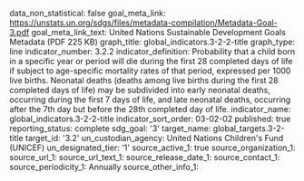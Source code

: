 data_non_statistical: false
goal_meta_link: https://unstats.un.org/sdgs/files/metadata-compilation/Metadata-Goal-3.pdf
goal_meta_link_text: United Nations Sustainable Development Goals Metadata (PDF 225
  KB)
graph_title: global_indicators.3-2-2-title
graph_type: line
indicator_number: 3.2.2
indicator_definition: Probability that a child born in a specific year or period will
  die during the first 28 completed days of life if subject to age-specific mortality
  rates of that period, expressed per 1000 live births. Neonatal deaths (deaths among
  live births during the first 28 completed days of life) may be subdivided into early
  neonatal deaths, occurring during the first 7 days of life, and late neonatal deaths,
  occurring after the 7th day but before the 28th completed day of life.
indicator_name: global_indicators.3-2-2-title
indicator_sort_order: 03-02-02
published: true
reporting_status: complete
sdg_goal: '3'
target_name: global_targets.3-2-title
target_id: '3.2'
un_custodian_agency: United Nations Children's Fund (UNICEF)
un_designated_tier: '1'
source_active_1: true
source_organization_1: 
source_url_1: 
source_url_text_1: 
source_release_date_1: 
source_contact_1: 
source_periodicity_1: Annually
source_other_info_1: 